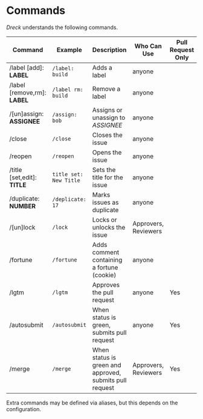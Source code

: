 # Commands

*Dreck* understands the following commands.

| Command | Example | Description | Who Can Use | Pull Request Only |
| --- | --- | --- | --- | --- |
| /label [add]: **LABEL** | `/label: build` | Adds a label | anyone | |
| /label [remove,rm]: **LABEL** | `/label rm: build` | Remove a label | anyone | |
| /[un]assign: **ASSIGNEE** | `/assign: bob` | Assigns or unassign to *ASSIGNEE* | anyone | |
| /close | `/close` | Closes the issue | anyone | |
| /reopen | `/reopen` | Opens the issue | anyone | |
| /title [set,edit]: **TITLE** | `title set: New Title` | Sets the title for the issue | anyone | |
| /duplicate: **NUMBER** | `/deplicate: 17` | Marks issues as duplicate | anyone | |
| /[un]lock | `/lock` | Locks or unlocks the issue | Approvers, Reviewers | |
| /fortune | `/fortune` | Adds comment containing a fortune (cookie) |anyone | |
| /lgtm | `/lgtm` | Approves the pull request |anyone | Yes |
| /autosubmit | `/autosubmit` | When status is green, submits pull request | anyone | Yes |
| /merge | `/merge` | When status is green and approved, submits pull request | Approvers, Reviewers | Yes |

Extra commands may be defined via aliases, but this depends on the configuration.
